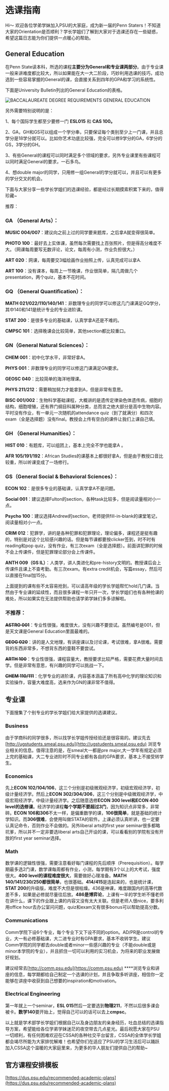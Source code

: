 # 选课指南

Hi～ 欢迎各位学弟学妹加入PSU的大家庭，成为新一届的Penn Staters！不知道大家的Orientation是否顺利？学长学姐们了解到大家对于选课还存在一些疑惑，希望这篇日志能为你们提供一点暖心的帮助。

## General Education

在Penn State读本科，所选的课程**主要分为General和专业课两部分**。由于专业课一般来讲难度都比较大，所以如果能在大一大二阶段，巧妙利用选课的技巧，成功选到一些容易掌握的General的课，会直接关系到四年的GPA和学习的系统性。

下面是University Bulletin列出的General Education的表格。

![BACCALAUREATE DEGREE REQUIREMENTS GENERAL EDUCATION](../.gitbook/assets/image%20%2857%29.png)

另外需要特别说明的是：

1、每个国际学生都至少要修一门 **ESL015** 和 **CAS 100。**

2、GA，GH和GS可以组成一个学分串，只要保证每个类别至少上一门课，并且总学分是18学分就可以。比如你艺术功底比较强，完全可以修9学分的GA，6学分的GS，3学分的GH。

3、有些General的课程可以同时满足多个领域的要求，另外专业课里有些课程可以同时满足General的要求，一石多鸟。

4、想double major的同学，只用修一组General的学分就可以，并且可以有更多的学分交叉的机会。

下面与大家分享一些学长学姐们的选课经验，都是经过长期摸索积累下来的，值得珍藏~

推荐：

### GA （General Arts）：

**MUSIC 004/007**：建议向之前上过的同学要来题库，之后拿A就变得很简单。

**PHOTO 100**：最好去上实体课，虽然每次需要找上百张照片，但是得高分难度不大。（网课每周要写无数评论，论文，每周有小测，作业负担很大。）

**ART 020**：网课，每周要交3幅绘画作业拍照上传，认真完成可以拿A.

**ART 100**：没有课本，每周上一节晚课，作业很简单，隔几周做几个presentation，两个quiz，基本不花时间。

### GQ （General Quantification）：

**MATH 021/022/110/140/141**：非数理专业的同学可以修这几门课满足GQ学分，其中140和141是统计专业的专业进阶课。

**STAT 200**：是很多专业的基础课，认真学拿A还是不难的。

**CMPSC 101**：选择晚课会比较简单，其他section都比较重口。

### GN（General Natural Sciences）：

**CHEM 001**：初中化学水平，非常好拿A。

**PHYS 001**：非数理专业的同学可以修这门课满足GN要求。

**GEOSC 040**：比较简单的海洋地理课。

**PHYS 211/212**：需要稍加努力才能拿到A，但是非常有意思。

**BISC 001/002**：生物科学基础课程，大概讲的是遗传定律染色体遗传病，细胞的结构，细胞增殖，还有界门纲目科属种分类，总而言之绝大部分是高中生物内容。平时没有作业，有一单元一次随机的attendance quiz（到了就满分）和四次exam（全是选择题）没有final。教授会上传有空白的课件让我们上课自己填。

### GH （General Humanities）：

**HIST 010**：有题库，可以组团上，基本上完全不学也能拿A 。

**AFR 105/191/192**：African Studies的课基本上都很好拿A，但是由于教授口音比较重，所以听课变成了一场修行。

### GS（General Social & Behavioral Sciences）：

**ECON 102**：是很多专业的基础课，认真学拿A不是问题。

**Social 001**：建议选择Fulton的section，各种task比较多，但是阅读量相对小一点。

**Psycho 100**：建议选择Andrew的section，老师提供fill-in-blank的课堂笔记，阅读量相对小一点。

**CRIM 012**：犯罪学，讲的是各种犯罪和犯罪理论，理论偏多，课程还是挺有趣的，特别是对这个比较感兴趣的话。但是每节课都要按clicker签到，时不时有reading和pop quiz，没有作业，有三次exam（全是选择题）。前面讲犯罪的时候不会上传课件，但是犯罪理论部分会上传课件。

**ANTH 009（GS IL）**：人类学，讲人类进化和pre-history文明的。教授课后会上传课件且课上不查考勤。有三次exam。有extra credit机会，写篇essay，然后可以直接在final加15分。

上面提到的课有些不太容易抢到，可以请高年级的学长学姐帮忙hold几门课。当然由于专业课的延续性，而且很多课程一年只开一次，学长学姐们也有各种抢课的难处，所以如果实在无法提供帮助也请学弟学妹们多多谅解啦。

### 不推荐：

~~**ASTRO 001**~~：专业性很强，难度很大，没有兴趣不要尝试。虽然编号是001，但是天文课是General Education里面最难的。

~~**GEOG 020**~~：讲的是人文地理，有讲座课以及讨论课，考试很难，拿A很难。需要背的东西非常多，不想背东西的童鞋不要尝试。

~~**ARTH 100**~~：专业性很强，课程容量大，教授要求比较严格，需要花费大量时间去学。但是非常有意思，有兴趣的同学可以挑战一下。

~~**CHEM 110/111**~~：化学专业的进阶课，内容基本涵盖了所有高中化学的理论知识和实验操作，容量大难度高，选来作为GN的课非常不值得。

## **专业课**

下面搜集了个别专业的学长学姐们给大家提供的选课建议。

### Business

由于学商科的同学很多，所以找学长学姐传授经验还是很容易的。建议先去[http://ugstudents.smeal.psu.edu](http://ugstudents.smeal.psu.edu) 浏览专业相关的信息。值得注意的是，在smeal大一都是pre major,大一学年有规定必须上完的基础课，大二专业进阶时不同专业都有各自的GPA要求，基本上不接受转学生。

### Economics

先上**ECON 102/104/106**，这三个分别是初级微观经济学，初级宏观经济学，初级计量经济学。然后上**ECON 302/304/306**，这三个分别是中级微观经济学，中级宏观经济学，中级计量经济学。之后随意选修**ECON 300 level和ECON 400 level的选修课**。经济学的课程**每个学期不要超过3门**，因为知识点非常多，非常碎。**ECON 106和306**不太一样，是偏重数学的课，**106很简单**，就是基础的统计学知识。而**306很难**，会使用叫做STATA的软件。上课必须认真听讲，也一定要认真记命令，否则作业不会做的。另外liberal arts的first year seminar很多都略坑爹，所以并不一定非要选liberal arts自己开设的课，可以看看别的学院有没有开放的first year seminar选择。

### Math

数学课的逻辑性很强，需要注意看好每门课程的先后顺序（Prerequisition）。每学期最多选2门课，数学课每周都有作业，小测，每学期有3个以上的大考试，强度很大。**400 level的课程难度很大**，需要做好心理准备。**MATH 140/141/230/250都很简单**，也很基础。**414/415**是连起来的，也是统计课，**STAT 200**的升级版，难度不大但是很枯燥。436是神课，难度跟国内的高等代数差不多，如果是必修就尽量往后放。**486是博弈论**，上课有一半的学生听不懂老师在讲什么，课下的作业跟上课的内容又没有太大关联。但是老师人很nice，要多利用office hour去办公室问问题，quiz和exam又有很多bonus可以帮助提高分数。

### Communications

Comm学院下设6个专业，每个专业下又下设不同的option。AD/PR是control的专业，大一有必修基础课，大二进专业时有GPA要求，基本不收转学生。建议Comm学院的同学都去double或者minor一些感兴趣的专业（不能double或是minor本学院的专业），并且抓住一切可以利用的实习机会，为将来的职业发展做好规划。

建议经常去[http://comm.psu.edu](https://comm.psu.edu) ****浏览专业和讲座的信息，每学期都给自己制定一个选课的计划，并且争取多听讲座，相信你一定能够在讲座中收获到自己想要的inspiration和motivation。

### Electrical Engineering

第一年就上一个seminar，**ESL 015**然后一定要选到**物理211**，不然以后很多课会被卡。**数学140**要开始上，觉得自己可以的话可以去上**cmpsc**。

以上就是学术部学长学姐们根据自己以及身边朋友的亲身经历，吐血总结的选课指导方案，希望能给各位学弟学妹迷茫的夜空带去几点星光。最后祝愿大家在PSU一切顺利，有任何困难欢迎在CSSA的各种社交平台留言，CSSA的全体学长学姐都会竭尽所能为大家排忧解难！也希望你们在适应了PSU的学习生活后可以踊跃加入CSSA这个温暖的大家庭里来，为更多的华人朋友们提供自己的帮助~

## 官方课程安排模板

[https://dus.psu.edu/recommended-academic-plans](https://dus.psu.edu/recommended-academic-plans)

